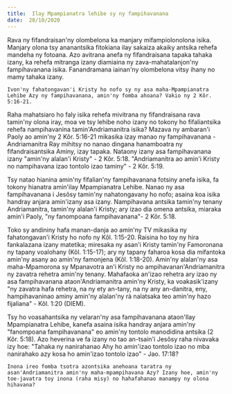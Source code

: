 ```yaml
---
title:  Ilay Mpampianatra lehibe sy ny fampihavanana
date:  28/10/2020
---
```


Rava ny fifandraisan'ny olombelona ka manjary mifampiolonolona isika. Manjary olona tsy ananantsika fitokiana ilay sakaiza akaiky antsika rehefa mandeha ny fotoana. Azo avitrana anefa ny fifandraisana tapaka tahaka izany, ka rehefa mitranga izany diamiaina ny zava-mahatalanjon'ny fampihavanana isika. Fanandramana iainan'ny olombelona vitsy ihany no mamy tahaka izany.

`Ivon'ny fahatongavan'i Kristy ho nofo sy ny asa maha-Mpampianatra Lehibe Azy ny fampihavanana, amin'ny fomba ahoana? Vakio ny 2 Kôr. 5:16-21.`

Raha mahatsiaro ho faly isika rehefa mivitrana ny fifandraisana rava tamin'ny olona iray, moa ve tsy lehibe noho izany no tokony ho fifaliantsika rehefa nampihavanina tamin'Andriamanitra isika? Mazava ny ambaran'i Paoly ao amin'ny 2 Kôr. 5:16-21 mikasika izay manao ny fampihavanana - Andriamanitra Ray mihitsy no nanao dingana hanamboatra ny fifandraisantsika Aminy, izay tapaka. Nataony izany asa fampihavanana izany "amin'ny alalan'i Kristy" - 2 Kôr. 5:18. "Andriamanitra ao amin'i Kristy no nampihavana izao tontolo izao taminy" - 2 Kôr. 5:19.

Tsy natao hianina amin'ny fifalian'ny fampihavanana fotsiny anefa isika, fa tokony hianatra amin'ilay Mpampianatra Lehibe. Nanao ny asa fampihavanana i Jesôsy tamin'ny nahatongavany ho nofo; asaina koa isika handray anjara amin'izany asa izany. Nampihavana antsika tamin'ny tenany Andriamanitra, tamin'ny alalan'i Kristy; ary izao dia omena antsika, miaraka amin'i Paoly, "ny fanompoana fampihavanana"- 2 Kôr. 5:18.

Toko sy andininy hafa manan-danja ao amin'ny TV mikasika ny fahatongavan'i Kristy ho nofo ny Kôl. 1:15-20. Raisina ho toy ny hira fankalazana izany matetika; miresaka ny asan'i Kristy tamin'ny Famoronana ny tapany voalohany (Kôl. 1:15-17); ary ny tapany faharoa kosa dia mifantoka amin'ny asany ao amin'ny famonjena (Kôl. 1:18-20). Amin'ny alalan'ny asa maha-Mpamorona sy Mpanavotra an'i Kristy no ampihavanan'Andriamanitra ny zavatra rehetra amin'ny tenany. Mahafaoka an'izao rehetra ary izao ny asa fampihavanana ataon'Andriamanitra amin'ny Kristy, ka voakasik'izany "ny zavatra hafa rehetra, na ny ety an-tany, na ny any an-danitra, eny, hampihavaninao aminy amin'ny alalan'ny rà nalatsaka teo amin'ny hazo fijaliana" - Kôl. 1:20 (DIEM).

Tsy ho voasahantsika ny velaran'ny asa fampihavanana ataon'Ilay Mpampianatra Lehibe, kanefa asaina isika handray anjara amin'ny "fanompoana fampihavanana" eo amin'ny tontolo manodidina antsika (2 Kôr. 5:18). Azo heverina ve fa izany no tao an-tsain'i Jesôsy raha nivavaka izy hoe: "Tahaka ny nanirahanao Ahy ho amin'izao tontolo izao no mba nanirahako azy kosa ho amin'izao tontolo izao" - Jao. 17:18?

`Inona ireo fomba tsotra azontsika anehoana taratra ny asan'Andriamanitra amin'ny maha-mpampihavana Azy? Izany hoe, amin'ny toe-javatra toy inona (raha misy) no hahafahanao manampy ny olona hihavana?`
